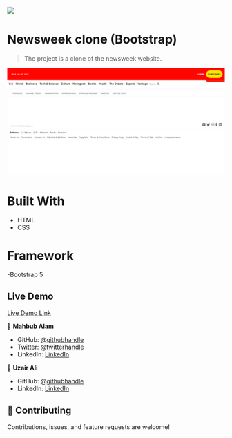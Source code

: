 ![](https://img.shields.io/badge/Microverse-blueviolet)

# Newsweek clone (Bootstrap)

> The project is a clone of the newsweek website.

![](./images/desk-m-1.PNG)

# Built With
- HTML
- CSS

# Framework

-Bootstrap 5

## Live Demo
[Live Demo Link](https://mahbubul14.github.io/newsweek-clone/)

👤 **Mahbub Alam**

- GitHub: [@githubhandle](https://github.com/mahbubul14/)
- Twitter: [@twitterhandle](https://twitter.com/MahbubA10454419)
- LinkedIn: [LinkedIn](https://www.linkedin.com/in/mahbubul-alam-20595/)

👤 **Uzair Ali**

- GitHub: [@githubhandle](https://github.com/uzairali19)
- LinkedIn: [LinkedIn](https://www.linkedin.com/in/uzair-ali-964187166/)

## 🤝 Contributing

Contributions, issues, and feature requests are welcome!